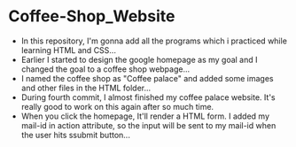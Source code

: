 # Coffee-Shop_Website
- In this repository, I'm gonna add all the programs which i practiced while learning HTML and CSS...
- Earlier I started to design the google homepage as my goal and I changed the goal to a coffee shop webpage...
- I named the coffee shop as "Coffee palace" and added some images and other files in the HTML folder...
- During fourth commit, I almost finished my coffee palace website. It's really good to work on this again after so much time.
- When you click the homepage, It'll render a HTML form. I added my mail-id in action attribute, so the input will be sent to my mail-id when the user hits ssubmit button...
